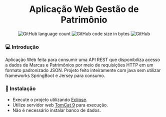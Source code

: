 <h1 align="center">Aplicação Web Gestão de Patrimônio</h1>
<p align="center">
<img alt="GitHub language count" src="https://img.shields.io/github/languages/count/hernanbs/gestao-patrimonio-client?style=flat-square">
<img alt="GitHub code size in bytes" src="https://img.shields.io/github/languages/code-size/hernanbs/gestao-patrimonio-client?color=%2361c83b%3B&style=flat-square">
<img alt="GitHub" src="https://img.shields.io/github/license/hernanbs/gestao-patrimonio-client?color=%236c66f0&style=flat-square">
</p>

### :computer: Introdução
  Aplicação Web feita para consumir uma API REST que disponibiliza acesso a dados de Marcas e Patrimônios por meio de requisições HTTP em um formato padronizado JSON. Projeto feito inteiramente com java sem utilizar frameworks SpringBoot e Jersey para consumo.
  
### :rocket: Instalação
* Execute o projeto utilizando [Eclipse](https://www.eclipse.org/downloads/packages/release/2020-06/r/eclipse-ide-enterprise-java-developers).
* Utilize servidor web [TomCat 9](https://tomcat.apache.org/download-70.cgi) para execução.
* Não é necessário instalar banco de dados.


